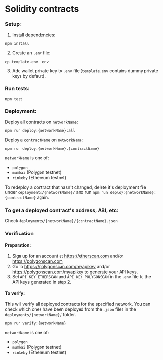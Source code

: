 # Solidity contracts

### Setup:

1. Install dependencies:

```
npm install
```

2. Create an `.env` file:

```
cp template.env .env
```

3. Add wallet private key to `.env` file (`template.env` contains dummy private keys by default).

### Run tests:

```
npm test
```

### Deployment:

Deploy all contracts on `networkName`:

```
npm run deploy:{networkName}:all
```

Deploy a `contractName` on `networkName`:

```
npm run deploy:{networkName}:{contractName}
```

`networkName` is one of:

- `polygon`
- `mumbai` (Polygon testnet)
- `rinkeby` (Ethereum testnet)

To redeploy a contract that hasn't changed, delete it's deployment file under `deployments/{networkName}/` and run `npm run deploy:{networkName}:{contractName}` again.

### To get a deployed contract's address, ABI, etc:

Check `deployments/{networkName}/{contractName}.json`

### Verification

#### Preparation:

1. Sign up for an account at https://etherscan.com and/or https://polygonscan.com
2. Go to https://polygonscan.com/myapikey and/or https://polygonscan.com/myapikey to generate your API keys.
3. Set `API_KEY_ETHERSCAN` and `API_KEY_POLYGONSCAN` in the `.env` file to the API keys generated in step 2.

#### To verify:

This will verify all deployed contracts for the specified network.
You can check which ones have been deployed from the `.json` files in the `deployments/{networkName}/` folder.

```
npm run verify:{networkName}
```

`networkName` is one of:

- `polygon`
- `mumbai` (Polygon testnet)
- `rinkeby` (Ethereum testnet)
